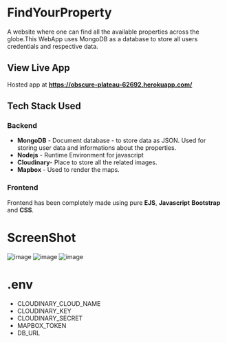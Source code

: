 # FindYourProperty
A website where one can find all the available properties across the globe.This WebApp uses MongoDB as a database to store all users credentials and respective data.

## View Live App
Hosted app at  **https://obscure-plateau-62692.herokuapp.com/**

## Tech Stack Used

### Backend
* **MongoDB** - Document database - to store data as JSON. Used for storing user data and informations about the properties.
* **Nodejs** - Runtime Environment for javascript
* **Cloudinary**- Place to store all the related images.
* **Mapbox** - Used to render the maps.

### Frontend
Frontend has been completely made using pure **EJS**, **Javascript** **Bootstrap** and **CSS**.

# ScreenShot
![image](https://user-images.githubusercontent.com/60010884/123842990-feb61180-d92e-11eb-9965-f0b22a867cff.png)
![image](https://user-images.githubusercontent.com/60010884/123843678-ccf17a80-d92f-11eb-9b59-1563be4308cc.png)
![image](https://user-images.githubusercontent.com/60010884/123843756-de3a8700-d92f-11eb-9c0e-f13637ac90f2.png)

# .env
* CLOUDINARY_CLOUD_NAME
* CLOUDINARY_KEY
* CLOUDINARY_SECRET
* MAPBOX_TOKEN
* DB_URL
